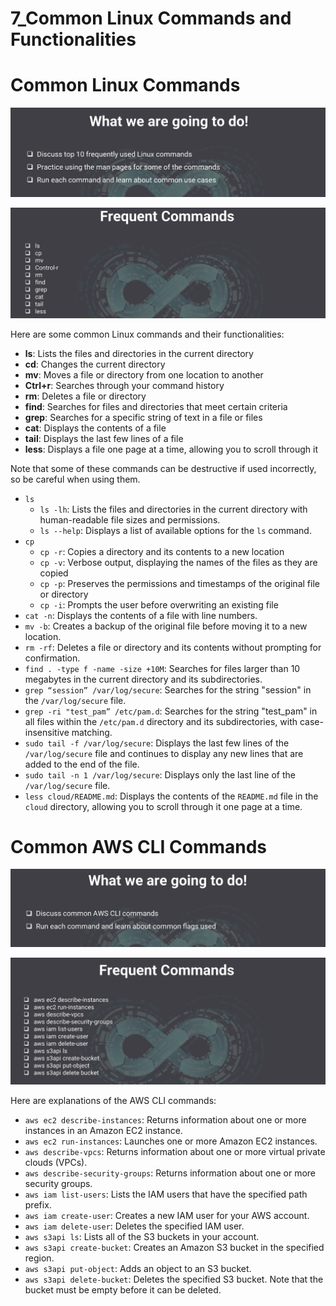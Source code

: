# 7_Common Linux Commands and Functionalities

# Common Linux Commands

![Screenshot 2023-06-04 at 7.54.30 PM.png](7_Common%20Linux%20Commands%20and%20Functionalities%2031a048254e354a08bc567a658604ec44/Screenshot_2023-06-04_at_7.54.30_PM.png)

![Screenshot 2023-06-04 at 7.55.45 PM.png](7_Common%20Linux%20Commands%20and%20Functionalities%2031a048254e354a08bc567a658604ec44/Screenshot_2023-06-04_at_7.55.45_PM.png)

Here are some common Linux commands and their functionalities:

- **ls**: Lists the files and directories in the current directory
- **cd**: Changes the current directory
- **mv**: Moves a file or directory from one location to another
- **Ctrl+r**: Searches through your command history
- **rm**: Deletes a file or directory
- **find**: Searches for files and directories that meet certain criteria
- **grep**: Searches for a specific string of text in a file or files
- **cat**: Displays the contents of a file
- **tail**: Displays the last few lines of a file
- **less**: Displays a file one page at a time, allowing you to scroll through it

Note that some of these commands can be destructive if used incorrectly, so be careful when using them.

- `ls`
    - `ls -lh`: Lists the files and directories in the current directory with human-readable file sizes and permissions.
    - `ls --help`: Displays a list of available options for the `ls` command.
- `cp`
    - `cp -r`: Copies a directory and its contents to a new location
    - `cp -v`: Verbose output, displaying the names of the files as they are copied
    - `cp -p`: Preserves the permissions and timestamps of the original file or directory
    - `cp -i`: Prompts the user before overwriting an existing file
- `cat -n`: Displays the contents of a file with line numbers.
- `mv -b`: Creates a backup of the original file before moving it to a new location.
- `rm -rf`: Deletes a file or directory and its contents without prompting for confirmation.
- `find . -type f -name -size +10M`: Searches for files larger than 10 megabytes in the current directory and its subdirectories.
- `grep “session” /var/log/secure`: Searches for the string "session" in the `/var/log/secure` file.
- `grep -ri "test_pam” /etc/pam.d`: Searches for the string "test_pam" in all files within the `/etc/pam.d` directory and its subdirectories, with case-insensitive matching.
- `sudo tail -f /var/log/secure`: Displays the last few lines of the `/var/log/secure` file and continues to display any new lines that are added to the end of the file.
- `sudo tail -n 1 /var/log/secure`: Displays only the last line of the `/var/log/secure` file.
- `less cloud/README.md`: Displays the contents of the `README.md` file in the `cloud` directory, allowing you to scroll through it one page at a time.

# Common AWS CLI Commands

![Screenshot 2023-06-04 at 8.08.19 PM.png](7_Common%20Linux%20Commands%20and%20Functionalities%2031a048254e354a08bc567a658604ec44/Screenshot_2023-06-04_at_8.08.19_PM.png)

![Screenshot 2023-06-04 at 8.08.29 PM.png](7_Common%20Linux%20Commands%20and%20Functionalities%2031a048254e354a08bc567a658604ec44/Screenshot_2023-06-04_at_8.08.29_PM.png)

Here are explanations of the AWS CLI commands:

- `aws ec2 describe-instances`: Returns information about one or more instances in an Amazon EC2 instance.
- `aws ec2 run-instances`: Launches one or more Amazon EC2 instances.
- `aws describe-vpcs`: Returns information about one or more virtual private clouds (VPCs).
- `aws describe-security-groups`: Returns information about one or more security groups.
- `aws iam list-users`: Lists the IAM users that have the specified path prefix.
- `aws iam create-user`: Creates a new IAM user for your AWS account.
- `aws iam delete-user`: Deletes the specified IAM user.
- `aws s3api ls`: Lists all of the S3 buckets in your account.
- `aws s3api create-bucket`: Creates an Amazon S3 bucket in the specified region.
- `aws s3api put-object`: Adds an object to an S3 bucket.
- `aws s3api delete-bucket`: Deletes the specified S3 bucket. Note that the bucket must be empty before it can be deleted.
